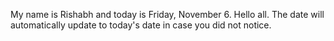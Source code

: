 My name is Rishabh and today is Friday, November 6. Hello all. The date will automatically update to today's date in case you did not notice.
